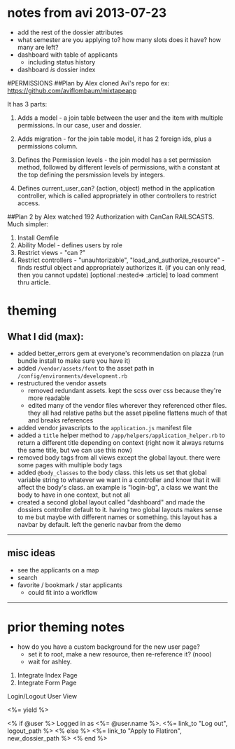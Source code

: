 # notes from avi 2013-07-23

- add the rest of the dossier attributes
- what semester are you applying to? how many slots does it have? how many are left?
- dashboard with table of applicants
    - including status history
- dashboard *is* dossier index

#PERMISSIONS
##Plan by Alex
cloned Avi's repo for ex: https://github.com/aviflombaum/mixtapeapp

It has 3 parts:
1. Adds a model - a join table between the user and the item with multiple permissions. In our case, user and dossier.

2. Adds migration - for the join table model, it has 2 foreign ids, plus a permissions column.

3. Defines the Permission levels - the join model has a set permission method, followed by different levels of permissions, with a constant at the top defining the persmission levels by integers.

4. Defines current_user_can? (action, object) method in the application controller, which is called appropriately in other controllers to restrict access.

##Plan 2 by Alex
watched 192 Authorization with CanCan RAILSCASTS. Much simpler:

1. Install Gemfile
2. Ability Model - defines users by role
3. Restrict views - "can ?"
4. Restrict controllers - "unauhtorizable", "load_and_authorize_resource" - finds restful object and appropriately authorizes it. (if you can only read, then you cannot update) [optional :nested=> :article] to load comment thru article. 




# theming

## What I did (max):

- added better_errors gem at everyone's recommendation on piazza (run bundle install to make sure you have it)
- added `/vendor/assets/font` to the asset path in `/config/environments/development.rb`
- restructured the vendor assets
    - removed redundant assets. kept the scss over css because they're more readable
    - edited many of the vendor files wherever they referenced other files. they all had relative paths but the asset pipeline flattens much of that and breaks references
- added vendor javascripts to the `application.js` manifest file
- added a `title` helper method to `/app/helpers/application_helper.rb` to return a different title depending on context (right now it always returns the same title, but we can use this now)
- removed body tags from all views except the global layout. there were some pages with multiple body tags
- added `@body_classes` to the body class. this lets us set that global variable string to whatever we want in a controller and know that it will affect the body's class. an example is "login-bg", a class we want the body to have in one context, but not all
- created a second global layout called "dashboard" and made the dossiers controller default to it. having two global layouts makes sense to me but maybe with different names or something. this layout has a navbar by default. left the generic navbar from the demo

* * *

## misc ideas

- see the applicants on a map
- search
- favorite / bookmark / star applicants
    - could fit into a workflow

* * *

# prior theming notes

- how do you have a custom background for the new user page?
    - set it to root, make a new resource, then re-reference it? (nooo)
    - wait for ashley.

1. Integrate Index Page
2. Integrate Form Page

Login/Logout User View
<body class='<%= params[:controller] %> <%= params[:action] %> <%= @body_classes %>'>

  <%= yield %>

  <div id="user_nav">
    <% if @user %>
      Logged in as <%= @user.name %>. 
      <%= link_to "Log out", logout_path %>
    <% else %>
      <%= link_to "Apply to Flatiron", new_dossier_path %>
    <% end %>
  </div>    

</body>
</html>


